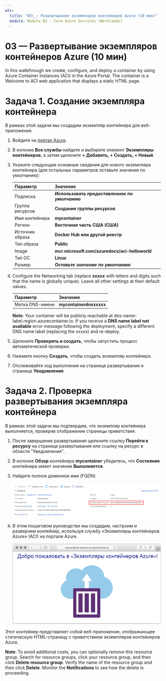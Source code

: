 ```yaml
---
wts:
  title: "03\_— Развертывание экземпляров контейнеров Azure (10 мин)"
  module: Module 02 - Core Azure Services (Workloads)
---
```


# <a name="03---deploy-azure-container-instances-10-min"></a>03 — Развертывание экземпляров контейнеров Azure (10 мин)

In this walkthrough we create, configure, and deploy a container by using Azure Container Instances (ACI) in the Azure Portal. The container is a Welcome to ACI web application that displays a static HTML page. 

# <a name="task-1-create-a-container-instance"></a>Задача 1. Создание экземпляра контейнера 

В рамках этой задачи мы создадим экземпляр контейнера для веб-приложения.  

1. Войдите на [портал Azure](https://portal.azure.com).

2. В колонке **Все службы** найдите и выберите элемент **Экземпляры контейнеров**, а затем щелкните **+ Добавить, + Создать, + Новый**. 

3. Укажите следующие основные сведения для нового экземпляра контейнера (для остальных параметров оставьте значения по умолчанию): 

    | Параметр| Значение|
    |----|----|
    | Подписка | ***Использовать предоставленное по умолчанию*** |
    | Группа ресурсов | **Создание группы ресурсов** |
    | Имя контейнера| **mycontainer**|
    | Регион | **Восточная часть США (США)** |
    | Источник образа| **Docker Hub или другой реестр**|
    | Тип образа| **Public**|
    | Image| **mcr.microsoft.com/azuredocs/aci-helloworld**|
    | Тип ОС| **Linux** |
    | Размер| ***Оставьте значение по умолчанию***|


4. Configure the Networking tab (replace <bpt id="p1">**</bpt>xxxxx<ept id="p1">**</ept> with letters and digits such that the name is globally unique). Leave all other settings at their default values.

    | Параметр| Значение|
    |--|--|
    | Метка DNS-имени| **mycontainerdnsxxxxx** |

    
    <bpt id="p1">**</bpt>Note<ept id="p1">**</ept>: Your container will be publicly reachable at dns-name-label.region.azurecontainer.io. If you receive a <bpt id="p1">**</bpt>DNS name label not available<ept id="p1">**</ept> error message following the deployment, specify a different DNS name label (replacing the xxxxx) and re-deploy. 

5. Щелкните **Проверить и создать**, чтобы запустить процесс автоматической проверки.

6. Нажмите кнопку **Создать**, чтобы создать экземпляр контейнера. 

7. Отслеживайте ход выполнения на странице развертывания и странице **Уведомления**. 


# <a name="task-2-verify-deployment-of-the-container-instance"></a>Задача 2. Проверка развертывания экземпляра контейнера

В рамках этой задачи мы подтвердим, что экземпляр контейнера выполняется, проверив отображение страницы приветствия.

1. После завершения развертывания щелкните ссылку **Перейти к ресурсу** на странице развертывания или ссылку на ресурс в области "Уведомления".

2. В колонке **Обзор** контейнера **mycontainer** убедитесь, что **Состояние** контейнера имеет значение **Выполняется**. 

3. Найдите полное доменное имя (FQDN).

    ![Снимок экрана: область "Обзор" для созданного контейнера на портале Azure с выделенным именем FQDN. ](../images/0202.png)

2. В этом пошаговом руководстве мы создадим, настроим и развернем контейнер, используя службу «Экземпляры контейнеров Azure» (ACI) на портале Azure. 

    ![Снимок экрана: приветственное сообщение экземпляров контейнеров Azure в веб-браузере.](../images/0203.png)


Этот контейнер представляет собой веб-приложение, отображающее статическую HTML-страницу с приветствием экземпляров контейнеров Azure.

<bpt id="p1">**</bpt>Note<ept id="p1">**</ept>: To avoid additional costs, you can optionally remove this resource group. Search for resource groups, click your resource group, and then click <bpt id="p1">**</bpt>Delete resource group<ept id="p1">**</ept>. Verify the name of the resource group and then click <bpt id="p1">**</bpt>Delete<ept id="p1">**</ept>. Monitor the <bpt id="p1">**</bpt>Notifications<ept id="p1">**</ept> to see how the delete is proceeding.
